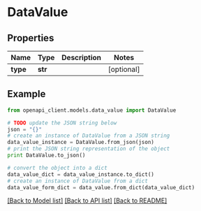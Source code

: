 # DataValue


## Properties

Name | Type | Description | Notes
------------ | ------------- | ------------- | -------------
**type** | **str** |  | [optional] 

## Example

```python
from openapi_client.models.data_value import DataValue

# TODO update the JSON string below
json = "{}"
# create an instance of DataValue from a JSON string
data_value_instance = DataValue.from_json(json)
# print the JSON string representation of the object
print DataValue.to_json()

# convert the object into a dict
data_value_dict = data_value_instance.to_dict()
# create an instance of DataValue from a dict
data_value_form_dict = data_value.from_dict(data_value_dict)
```
[[Back to Model list]](../README.md#documentation-for-models) [[Back to API list]](../README.md#documentation-for-api-endpoints) [[Back to README]](../README.md)


